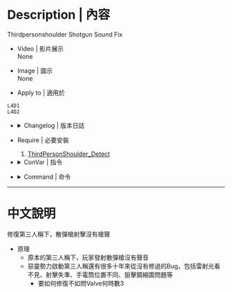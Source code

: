 # Description | 內容
Thirdpersonshoulder Shotgun Sound Fix

* Video | 影片展示
<br/>None

* Image | 圖示
<br/>None

* Apply to | 適用於
```
L4D1
L4D2
```

* <details><summary>Changelog | 版本日誌</summary>

	* v1.2 (2022-11-29)
		* Combine windows and linux
		* Remake Code
	* v1.1
		* [Original Plugin By MasterMind420](https://forums.alliedmods.net/showthread.php?t=298776)
</details>

* Require | 必要安裝
	1. [ThirdPersonShoulder_Detect](https://forums.alliedmods.net/showthread.php?t=298649)

* <details><summary>ConVar | 指令</summary>

	None
</details>

* <details><summary>Command | 命令</summary>

	None
</details>

- - - -
# 中文說明
修復第三人稱下，散彈槍射擊沒有槍聲

* 原理
	* 原本的第三人稱下，玩家發射散彈槍沒有聲音
	* 惡靈勢力啟動第三人稱還有很多十年來從沒有修過的Bug，包括雷射光看不見、射擊失準、手電筒位置不同、狙擊鏡縮圖問題等
		* 要如何修復不如問Valve何時數3
	